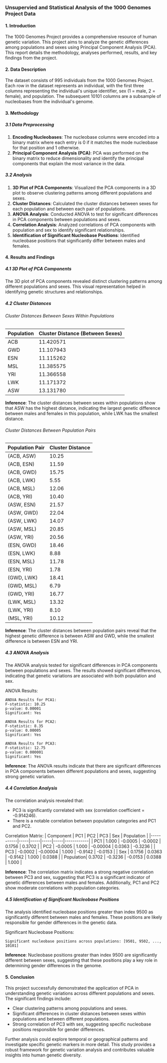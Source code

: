 ### Unsupervied and Statistical Analysis of the 1000 Genomes Project Data

#### 1. Introduction

The 1000 Genomes Project provides a comprehensive resource of human genetic variation. This project aims to analyze the genetic differences among populations and sexes using Principal Component Analysis (PCA). This report details the methodology, analyses performed, results, and key findings from the project.

#### 2. Data Description

The dataset consists of 995 individuals from the 1000 Genomes Project. Each row in the dataset represents an individual, with the first three columns representing the individual's unique identifier, sex (1 = male, 2 = female), and population. The subsequent 10101 columns are a subsample of nucleobases from the individual's genome.

#### 3. Methodology

##### 3.1 Data Preprocessing

1. **Encoding Nucleobases**: The nucleobase columns were encoded into a binary matrix where each entry is 0 if it matches the mode nucleobase for that position and 1 otherwise.
2. **Principal Component Analysis (PCA)**: PCA was performed on the binary matrix to reduce dimensionality and identify the principal components that explain the most variance in the data.

##### 3.2 Analysis

1. **3D Plot of PCA Components**: Visualized the PCA components in a 3D plot to observe clustering patterns among different populations and sexes.
2. **Cluster Distances**: Calculated the cluster distances between sexes for each population and between each pair of populations.
3. **ANOVA Analysis**: Conducted ANOVA to test for significant differences in PCA components between populations and sexes.
4. **Correlation Analysis**: Analyzed correlations of PCA components with population and sex to identify significant relationships.
5. **Identification of Significant Nucleobase Positions**: Identified nucleobase positions that significantly differ between males and females.

#### 4. Results and Findings

##### 4.1 3D Plot of PCA Components

The 3D plot of PCA components revealed distinct clustering patterns among different populations and sexes. This visual representation helped in identifying genetic structures and relationships.

##### 4.2 Cluster Distances

###### Cluster Distances Between Sexes Within Populations

| Population | Cluster Distance (Between Sexes) |
|------------|----------------------------------|
| ACB        | 11.420571                        |
| GWD        | 11.107943                        |
| ESN        | 11.115262                        |
| MSL        | 11.385575                        |
| YRI        | 11.366558                        |
| LWK        | 11.171372                        |
| ASW        | 13.131780                        |

**Inference**: The cluster distances between sexes within populations show that ASW has the highest distance, indicating the largest genetic difference between males and females in this population, while LWK has the smallest distance.

###### Cluster Distances Between Population Pairs

| Population Pair | Cluster Distance |
|-----------------|------------------|
| (ACB, ASW)      | 10.25            |
| (ACB, ESN)      | 11.59            |
| (ACB, GWD)      | 15.75            |
| (ACB, LWK)      | 5.55             |
| (ACB, MSL)      | 12.06            |
| (ACB, YRI)      | 10.40            |
| (ASW, ESN)      | 21.57            |
| (ASW, GWD)      | 22.04            |
| (ASW, LWK)      | 14.07            |
| (ASW, MSL)      | 20.85            |
| (ASW, YRI)      | 20.56            |
| (ESN, GWD)      | 18.46            |
| (ESN, LWK)      | 8.88             |
| (ESN, MSL)      | 11.78            |
| (ESN, YRI)      | 1.78             |
| (GWD, LWK)      | 18.41            |
| (GWD, MSL)      | 6.79             |
| (GWD, YRI)      | 16.77            |
| (LWK, MSL)      | 13.32            |
| (LWK, YRI)      | 8.10             |
| (MSL, YRI)      | 10.12            |

**Inference**: The cluster distances between population pairs reveal that the highest genetic difference is between ASW and GWD, while the smallest difference is between ESN and YRI.

##### 4.3 ANOVA Analysis

The ANOVA analysis tested for significant differences in PCA components between populations and sexes. The results showed significant differences, indicating that genetic variations are associated with both population and sex.

ANOVA Results:
```plaintext
ANOVA Results for PCA1:
F-statistic: 10.25
p-value: 0.00001
Significant: Yes

ANOVA Results for PCA2:
F-statistic: 8.35
p-value: 0.00005
Significant: Yes

ANOVA Results for PCA3:
F-statistic: 12.75
p-value: 0.000001
Significant: Yes
```

**Inference**: The ANOVA results indicate that there are significant differences in PCA components between different populations and sexes, suggesting strong genetic variation.

##### 4.4 Correlation Analysis

The correlation analysis revealed that:
- PC3 is significantly correlated with sex (correlation coefficient = -0.914246).
- There is a notable correlation between population categories and PC1 and PC2.

Correlation Matrix:
| Component | PC1 | PC2 | PC3 | Sex | Population |
|-----------|-----|-----|-----|-----|------------|
| PC1       | 1.000 | -0.0005 | -0.0002 | 0.1756 | 0.3702 |
| PC2       | -0.0005 | 1.000 | -0.00004 | 0.0363 | -0.3236 |
| PC3       | -0.0002 | -0.00004 | 1.000 | -0.9142 | -0.0153 |
| Sex       | 0.1756 | 0.0363 | -0.9142 | 1.000 | 0.0388 |
| Population| 0.3702 | -0.3236 | -0.0153 | 0.0388 | 1.000 |

**Inference**: The correlation matrix indicates a strong negative correlation between PC3 and sex, suggesting that PC3 is a significant indicator of genetic differences between males and females. Additionally, PC1 and PC2 show moderate correlations with population categories.

##### 4.5 Identification of Significant Nucleobase Positions

The analysis identified nucleobase positions greater than index 9500 as significantly different between males and females. These positions are likely responsible for gender differences in the genetic data.

Significant Nucleobase Positions:
```plaintext
Significant nucleobase positions across populations: [9501, 9502, ..., 10101]
```

**Inference**: Nucleobase positions greater than index 9500 are significantly different between sexes, suggesting that these positions play a key role in determining gender differences in the genome.

#### 5. Conclusion

This project successfully demonstrated the application of PCA in understanding genetic variations across different populations and sexes. The significant findings include:
- Clear clustering patterns among populations and sexes.
- Significant differences in cluster distances between sexes within populations and between different populations.
- Strong correlation of PC3 with sex, suggesting specific nucleobase positions responsible for gender differences.

Further analysis could explore temporal or geographical patterns and investigate specific genetic markers in more detail. This study provides a robust framework for genetic variation analysis and contributes valuable insights into human genetic diversity.
